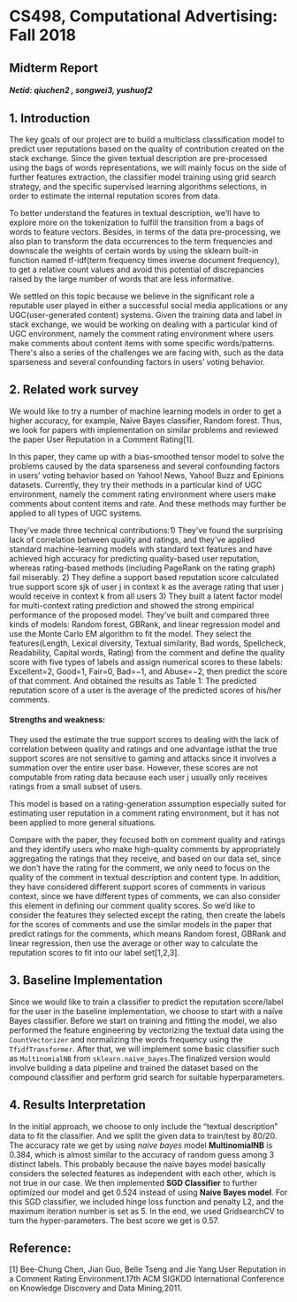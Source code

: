 # CS498, Computational Advertising: Fall 2018

## Midterm Report

##### Netid: qiuchen2 , songwei3, yushuof2

## 1. Introduction

The key goals of our project are to build a multiclass classification model to predict user reputations based on the quality of contribution created on the stack exchange. Since the given textual description are pre-processed using the bags of words representations, we will mainly focus on the side of further features extraction, the classifier model training using grid search strategy, and the specific supervised learning algorithms selections, in order to estimate the internal reputation scores from data.

To better understand the features in textual description, we’ll have to explore more on the tokenization to fulfill the transition from a bags of words to feature vectors. Besides, in terms of the data pre-processing, we also plan to transform the data occurrences to the term frequencies and downscale the weights of certain words by using the sklearn built-in function named tf-idf(term frequency times inverse document frequency), to get a relative count values and avoid this potential of discrepancies raised by the large number of words that are less informative.

We settled on this topic because we believe in the significant role a reputable user played in either a successful social media applications or any UGC(user-generated content) systems. Given the training data and label in stack exchange, we would be working on dealing with a particular kind of UGC environment, namely the comment rating environment where users make comments about content items with some specific words/patterns. There's also a series of the challenges we are facing with, such as the data sparseness and several confounding factors in users’ voting behavior.

## 2. Related work survey
We would like to try a number of machine learning models in order to get a higher accuracy, for example, N​aïve Bayes classifier, Random forest. Thus, we look for papers with implementation on similar problems and reviewed the paper ​User Reputation in a Comment Rating[1].

In this paper, they came up with a bias-smoothed tensor model to solve the problems caused by the data sparseness and several confounding factors in users’ voting behavior based on Yahoo! News, Yahoo! Buzz and Epinions datasets. Currently, they try their methods in a particular kind of UGC environment, namely the comment rating environment where users make comments about content items and rate. And these methods may further be applied to all types of UGC systems.

They’ve made three ​technical contributions​​:1) They’ve found the surprising lack of correlation between quality and ratings, and they’ve applied standard machine-learning models with standard text features and have achieved high accuracy for predicting quality-based user reputation, whereas rating-based methods (including PageRank on the rating graph) fail miserably. 2) They define a support based reputation score calculated true support score sjk of user j in context k as the average rating that user j would receive in context k from all users 3) They built a latent factor model for multi-context rating prediction and showed the strong empirical performance of the proposed model.
They’ve built and compared three kinds of models: ​Random forest, GBRank, and linear regression model and use the Monte Carlo EM algorithm to fit the model. They select the features(Length,
 Lexical diversity, Textual similarity, Bad words, Spellcheck, Readability, Capital words, Rating) from the comment and define the quality score with five types of labels and ​assign numerical scores to these labels: Excellent=2, Good=1, Fair=0, Bad=−1, and Abuse=−2, then ​predict the score of that comment. And obtained the results as Table 1:
The predicted reputation score of a user is the average of the predicted scores of his/her comments. 

#### Strengths and weakness​​:

They used the estimate the true support scores to dealing with the l​ack of correlation between quality and ratings and one advantage is ​that the true support scores are not sensitive to gaming and attacks since it involves a summation over the entire user base​. ​However, these scores are not computable from rating data because each user j usually only receives ratings from a small subset of users.

This model is based on a rating-generation assumption especially suited for estimating user reputation in a comment rating environment, but it has not been applied to more general situations.

Compare with the paper, they focused both on comment quality and ratings and they identify users who make high-quality comments by appropriately aggregating the ratings that they receive, and based on our data set, since we don’t have the rating for the comment, we only need to focus on the quality of the comment in ​textual description and content type. In addition, they have considered different support scores of comments in various context, since we have different types of comments, we can also consider this element in defining our comment quality scores. So we’d like to consider the features they selected except the rating, then create the labels for the scores of comments and use the similar models in the paper that predict ratings for the comments, which means ​Random forest, GBRank and linear regression, then use the average or other way to calculate the reputation scores to fit into our label set[1,2,3].

## 3. Baseline Implementation
Since we would like to train a classifier to predict the reputation score/label for the user in the baseline implementation, we choose to start with a ​naïve Bayes classifier. Before we start on training and fitting the model, we also performed the feature engineering by vectorizing the textual data using the `CountVectorizer` and normalizing the words frequency using the `TfidfTransformer`. After that, we will implement some basic classifier such as `​MultinomialNB` from `sklearn.naive_bayes`.​​The finalized version would involve building a data pipeline and trained the dataset based on the compound classifier and perform grid search for suitable hyperparameters.
    
## 4. Results Interpretation
In the initial approach, we choose to only include the “textual description” data to fit the classifier. And we split the given data to train/test by 80/20. The accuracy rate we get by using *naive bayes* model **MultinomialNB** is 0.384, which is almost similar to the accuracy of random guess among 3 distinct labels. This probably because the naive bayes model basically considers the selected features as independent with each other, which is not true in our case. We then implemented **SGD Classifier** to further optimized our model and get 0.524 instead of using **Naive Bayes model**. For this SGD classifier, we included hinge loss function and penalty L2, and the maximum iteration number is set as 5. In the end, we used GridsearchCV to turn the hyper-parameters. The best score we get is ​0.57.


## Reference:
[1] Bee-Chung Chen, Jian Guo, Belle Tseng and Jie Yang.User Reputation in a Comment Rating Environment.​17th ACM SIGKDD International Conference on Knowledge Discovery and Data Mining,2011.
